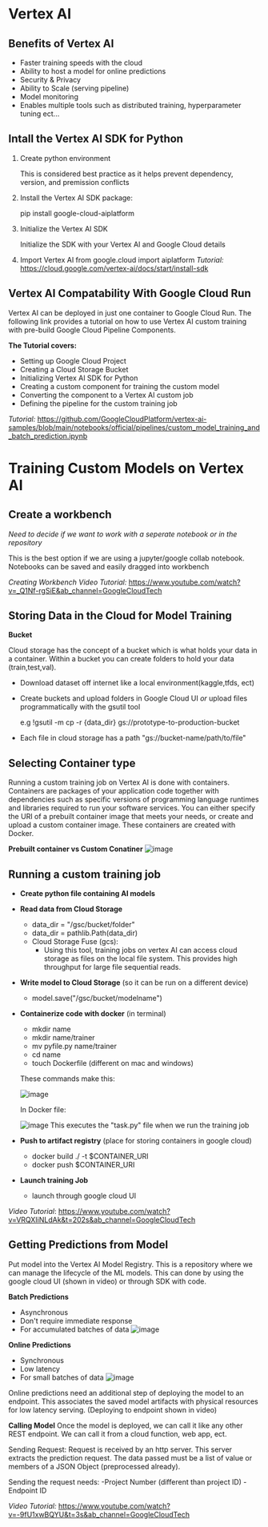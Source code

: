# Vertex AI

## Benefits of Vertex AI
- Faster training speeds with the cloud
- Ability to host a model for online predictions
- Security & Privacy
- Ability to Scale (serving pipeline)
- Model monitoring
- Enables multiple tools such as distributed training, hyperparameter tuning ect...

## Intall the Vertex AI SDK for Python
1. Create python environment

   This is considered best practice as it helps prevent dependency, version, and premission conflicts
   
2. Install the Vertex AI SDK package:

   pip install google-cloud-aiplatform
   
3. Initialize the Vertex AI SDK

   Initialize the SDK with your Vertex AI and Google Cloud details
   
4. Import Vertex AI
   from google.cloud import aiplatform
_Tutorial:_
https://cloud.google.com/vertex-ai/docs/start/install-sdk



## Vertex AI Compatability With Google Cloud Run

Vertex AI can be deployed in just one container to Google Cloud Run. The following link provides a tutorial on how to use Vertex AI custom training with pre-build Google Cloud Pipeline Components.

**The Tutorial covers:**
- Setting up Google Cloud Project
- Creating a Cloud Storage Bucket
- Initializing Vertex AI SDK for Python
- Creating a custom component for training the custom model
- Converting the component to a Vertex AI custom job
- Defining the pipeline for the custom training job

_Tutorial:_
https://github.com/GoogleCloudPlatform/vertex-ai-samples/blob/main/notebooks/official/pipelines/custom_model_training_and_batch_prediction.ipynb

# Training Custom Models on Vertex AI

## Create a workbench
 _Need to decide if we want to work with a seperate notebook or in the repository_

This is the best option if we are using a jupyter/google collab notebook. Notebooks can be saved and easily dragged into workbench

_Creating Workbench Video Tutorial:_
https://www.youtube.com/watch?v=_Q1Nf-rgSiE&ab_channel=GoogleCloudTech

## Storing Data in the Cloud for Model Training
**Bucket**

Cloud storage has the concept of a bucket which is what holds your data in a container. Within a bucket you can create folders to hold your data (train,test,val). 

- Download dataset off internet like a local environment(kaggle,tfds, ect)
- Create buckets and upload folders in Google Cloud UI _or_ upload files programmatically with the gsutil tool

   e.g !gsutil -m cp -r {data_dir} gs://prototype-to-production-bucket
   
- Each file in cloud storage has a path "gs://bucket-name/path/to/file"


## Selecting Container type
Running a custom training job on Vertex AI is done with containers. Containers are packages of your application code together with dependencies such as specific versions of programming language runtimes and libraries required to run your software services. You can either specify the URI of a prebuilt container image that meets your needs, or create and upload a custom container image. These containers are created with Docker.

**Prebuilt container vs Custom Conatiner**
![image](https://github.com/evan-placenis/Auto-ML/assets/112578037/9736ab3c-34f7-4ed5-b7e0-f0f34704bd17)

## Running a custom training job

- **Create python file containing AI models**

- **Read data from Cloud Storage**
   - data_dir = "/gsc/bucket/folder"
   - data_dir = pathlib.Path(data_dir)
   - Cloud Storage Fuse (gcs):
      - Using this tool, training jobs on vertex AI can access cloud storage as files on the local file system. This               provides high throughput for large file sequential reads.
   
- **Write model to Cloud Storage** (so it can be run on a different device)
   - model.save("/gsc/bucket/modelname")

- **Containerize code with docker** (in terminal)
   - mkdir name
   - mkdir name/trainer
   - mv pyfile.py name/trainer
   - cd name
   - touch Dockerfile (different on mac and windows)

   These commands make this:
  
   ![image](https://github.com/evan-placenis/Auto-ML/assets/112578037/c00daac8-60a5-490f-a74f-d6df9b2f94ec)

   In Docker file:

   ![image](https://github.com/evan-placenis/Auto-ML/assets/112578037/3888f95f-84ed-4f35-a31d-6e9e8249b406)
   This executes the "task.py" file when we run the training job

- **Push to artifact registry** (place for storing containers in google cloud)
   - docker build ./ -t $CONTAINER_URI
   - docker push $CONTAINER_URI
 
- **Launch training Job**
  - launch through google cloud UI
 
_Video Tutorial_: https://www.youtube.com/watch?v=VRQXIiNLdAk&t=202s&ab_channel=GoogleCloudTech

## Getting Predictions from Model
Put model into the Vertex AI Model Registry. This is a repository where we can manage the lifecycle of the ML models. This can done by using the google cloud UI (shown in video) or through SDK with code.

**Batch Predictions**
- Asynchronous
- Don't require immediate response
- For accumulated batches of data
![image](https://github.com/evan-placenis/Auto-ML/assets/112578037/6bc73e92-ca21-4441-a4a9-e68d9e1f1e0a)

**Online Predictions**
- Synchronous
- Low latency
- For small batches of data
![image](https://github.com/evan-placenis/Auto-ML/assets/112578037/f2c7b836-7fa0-452b-8c14-fa12bb573aae)

Online predictions need an additional step of deploying the model to an endpoint. This associates the saved model artifacts with physical resources for low latency serving. (Deploying to endpoint shown in video)

**Calling Model**
Once the model is deployed, we can call it like any other REST endpoint. We can call it from a cloud function, web app, ect.

   Sending Request:
      Request is received by an http server. This server extracts the prediction request. The data passed must be a list of value or members of a JSON Object (preprocessed already).

Sending the request needs:
   -Project Number (different than project ID)
   -Endpoint ID

_Video Tutorial:_ https://www.youtube.com/watch?v=-9fU1xwBQYU&t=3s&ab_channel=GoogleCloudTech
